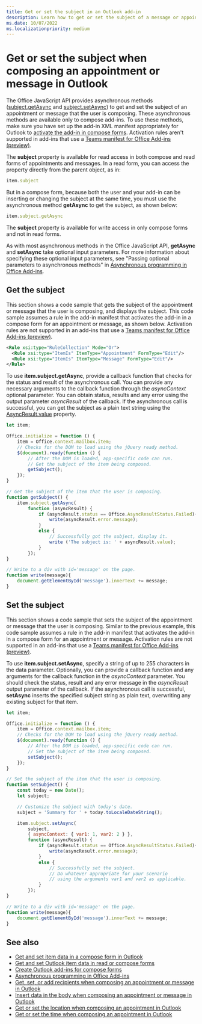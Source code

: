 ```yaml
---
title: Get or set the subject in an Outlook add-in
description: Learn how to get or set the subject of a message or appointment in an Outlook add-in.
ms.date: 10/07/2022
ms.localizationpriority: medium
---
```


# Get or set the subject when composing an appointment or message in Outlook

The Office JavaScript API provides asynchronous methods ([subject.getAsync](/javascript/api/outlook/office.subject#outlook-office-subject-getasync-member(1)) and [subject.setAsync](/javascript/api/outlook/office.subject#outlook-office-subject-setasync-member(1))) to get and set the subject of an appointment or message that the user is composing. These asynchronous methods are available only to compose add-ins. To use these methods, make sure you have set up the add-in XML manifest appropriately for Outlook to [activate the add-in in compose forms](compose-scenario.md). Activation rules aren't supported in add-ins that use a [Teams manifest for Office Add-ins (preview)](../develop/json-manifest-overview.md).

The **subject** property is available for read access in both compose and read forms of appointments and messages. In a read form, you can access the property directly from the parent object, as in:

```js
item.subject
```

But in a compose form, because both the user and your add-in can be inserting or changing the subject at the same time, you must use the asynchronous method **getAsync** to get the subject, as shown below:

```js
item.subject.getAsync
```

The **subject** property is available for write access in only compose forms and not in read forms.

As with most asynchronous methods in the Office JavaScript API, **getAsync** and **setAsync** take optional input parameters. For more information about specifying these optional input parameters, see "Passing optional parameters to asynchronous methods" in [Asynchronous programming in Office Add-ins](../develop/asynchronous-programming-in-office-add-ins.md).

## Get the subject

This section shows a code sample that gets the subject of the appointment or message that the user is composing, and displays the subject. This code sample assumes a rule in the add-in manifest that activates the add-in in a compose form for an appointment or message, as shown below. Activation rules are not supported in an add-ins that use a [Teams manifest for Office Add-ins (preview)](../develop/json-manifest-overview.md).

```XML
<Rule xsi:type="RuleCollection" Mode="Or">
  <Rule xsi:type="ItemIs" ItemType="Appointment" FormType="Edit"/>
  <Rule xsi:type="ItemIs" ItemType="Message" FormType="Edit"/>
</Rule>
```

To use **item.subject.getAsync**, provide a callback function that checks for the status and result of the asynchronous call. You can provide any necessary arguments to the callback function through the  _asyncContext_ optional parameter. You can obtain status, results and any error using the output parameter _asyncResult_ of the callback. If the asynchronous call is successful, you can get the subject as a plain text string using the [AsyncResult.value](/javascript/api/office/office.asyncresult#office-office-asyncresult-value-member) property.

```js
let item;

Office.initialize = function () {
    item = Office.context.mailbox.item;
    // Checks for the DOM to load using the jQuery ready method.
    $(document).ready(function () {
        // After the DOM is loaded, app-specific code can run.
        // Get the subject of the item being composed.
        getSubject();
    });
}

// Get the subject of the item that the user is composing.
function getSubject() {
    item.subject.getAsync(
        function (asyncResult) {
            if (asyncResult.status == Office.AsyncResultStatus.Failed){
                write(asyncResult.error.message);
            }
            else {
                // Successfully got the subject, display it.
                write ('The subject is: ' + asyncResult.value);
            }
        });
}

// Write to a div with id='message' on the page.
function write(message){
    document.getElementById('message').innerText += message; 
}
```

## Set the subject

This section shows a code sample that sets the subject of the appointment or message that the user is composing. Similar to the previous example, this code sample assumes a rule in the add-in manifest that activates the add-in in a compose form for an appointment or message. Activation rules are not supported in an add-ins that use a [Teams manifest for Office Add-ins (preview)](../develop/json-manifest-overview.md).

To use **item.subject.setAsync**, specify a string of up to 255 characters in the data parameter. Optionally, you can provide a callback function and any arguments for the callback function in the  _asyncContext_ parameter. You should check the status, result and any error message in the _asyncResult_ output parameter of the callback. If the asynchronous call is successful, **setAsync** inserts the specified subject string as plain text, overwriting any existing subject for that item.

```js
let item;

Office.initialize = function () {
    item = Office.context.mailbox.item;
    // Checks for the DOM to load using the jQuery ready method.
    $(document).ready(function () {
        // After the DOM is loaded, app-specific code can run.
        // Set the subject of the item being composed.
        setSubject();
    });
}

// Set the subject of the item that the user is composing.
function setSubject() {
    const today = new Date();
    let subject;

    // Customize the subject with today's date.
    subject = 'Summary for ' + today.toLocaleDateString();

    item.subject.setAsync(
        subject,
        { asyncContext: { var1: 1, var2: 2 } },
        function (asyncResult) {
            if (asyncResult.status == Office.AsyncResultStatus.Failed){
                write(asyncResult.error.message);
            }
            else {
                // Successfully set the subject.
                // Do whatever appropriate for your scenario
                // using the arguments var1 and var2 as applicable.
            }
        });
}

// Write to a div with id='message' on the page.
function write(message){
    document.getElementById('message').innerText += message; 
}
```

## See also

- [Get and set item data in a compose form in Outlook](get-and-set-item-data-in-a-compose-form.md)
- [Get and set Outlook item data in read or compose forms](item-data.md)
- [Create Outlook add-ins for compose forms](compose-scenario.md)
- [Asynchronous programming in Office Add-ins](../develop/asynchronous-programming-in-office-add-ins.md)
- [Get, set, or add recipients when composing an appointment or message in Outlook](get-set-or-add-recipients.md)  
- [Insert data in the body when composing an appointment or message in Outlook](insert-data-in-the-body.md)
- [Get or set the location when composing an appointment in Outlook](get-or-set-the-location-of-an-appointment.md)
- [Get or set the time when composing an appointment in Outlook](get-or-set-the-time-of-an-appointment.md)
